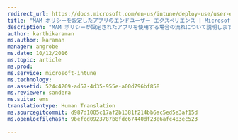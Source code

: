 ```yaml
---
redirect_url: https://docs.microsoft.com/en-us/intune/deploy-use/user-experience-for-mam-enabled-ios-apps-with-microsoft-intune
title: "MAM ポリシーを設定したアプリのエンドユーザー エクスペリエンス | Microsoft Intune"
description: "MAM ポリシーが設定されたアプリを使用する場合の流れについて説明します。"
author: karthikaraman
ms.author: karaman
manager: angrobe
ms.date: 10/12/2016
ms.topic: article
ms.prod: 
ms.service: microsoft-intune
ms.technology: 
ms.assetid: 524c4209-ad57-4d35-955e-a00d796bf858
ms.reviewer: sandera
ms.suite: ems
translationtype: Human Translation
ms.sourcegitcommit: d987d1005c17af2b1381f214bb6ac5ed5e3af15d
ms.openlocfilehash: 9befcd0923787b8fdc67440df23e6afc483ec523

---
```




<!--HONumber=Nov16_HO2-->


